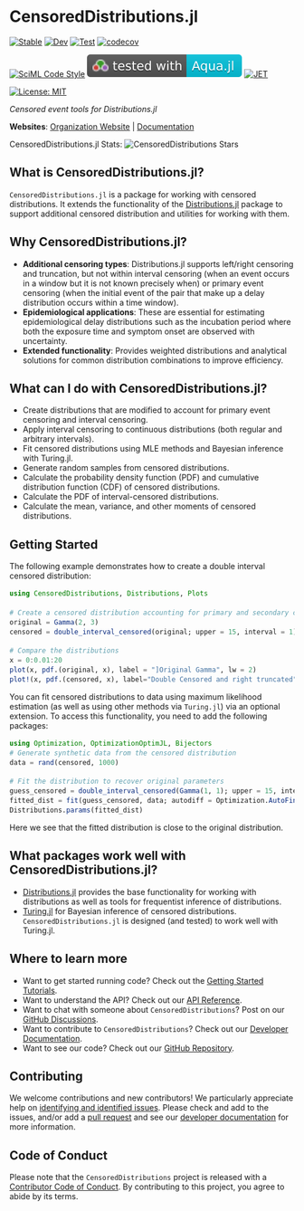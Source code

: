# CensoredDistributions.jl

[![Stable](https://img.shields.io/badge/docs-stable-blue.svg)](https://www.CensoredDistributions.epiaware.org/)
[![Dev](https://img.shields.io/badge/docs-dev-blue.svg)](https://www.CensoredDistributions.epiaware.org/dev/)
[![Test](https://github.com/EpiAware/CensoredDistributions.jl/actions/workflows/test.yaml/badge.svg)](https://github.com/EpiAware/CensoredDistributions.jl/actions/workflows/test.yaml)
[![codecov](https://codecov.io/gh/EpiAware/CensoredDistributions.jl/graph/badge.svg)](https://codecov.io/gh/EpiAware/CensoredDistributions.jl)

[![SciML Code Style](https://img.shields.io/static/v1?label=code%20style&message=SciML&color=9558b2&labelColor=389826)](https://github.com/SciML/SciMLStyle)
[![Aqua QA](https://raw.githubusercontent.com/JuliaTesting/Aqua.jl/master/badge.svg)](https://github.com/JuliaTesting/Aqua.jl)
[![JET](https://img.shields.io/badge/%E2%9C%88%EF%B8%8F%20tested%20with%20-%20JET.jl%20-%20red)](https://github.com/aviatesk/JET.jl)

[![License: MIT](https://img.shields.io/badge/License-MIT-yellow.svg)](https://opensource.org/licenses/MIT)

*Censored event tools for Distributions.jl*

**Websites**: [Organization Website](https://www.epiaware.org/) | [Documentation](https://www.CensoredDistributions.epiaware.org/)

CensoredDistributions.jl Stats: ![CensoredDistributions Stars](https://img.shields.io/github/stars/EpiAware/CensoredDistributions.jl?style=social)

## What is CensoredDistributions.jl?

`CensoredDistributions.jl` is a package for working with censored distributions. It extends the functionality of the [Distributions.jl](https://github.com/JuliaStats/Distributions.jl) package to support additional censored distribution and utilities for working with them.

## Why CensoredDistributions.jl?

- **Additional censoring types**: Distributions.jl supports left/right censoring and truncation, but not within interval censoring (when an event occurs in a window but it is not known precisely when) or primary event censoring (when the initial event of the pair that make up a delay distribution occurs within a time window).
- **Epidemiological applications**: These are essential for estimating epidemiological delay distributions such as the incubation period where both the exposure time and symptom onset are observed with uncertainty.
- **Extended functionality**: Provides weighted distributions and analytical solutions for common distribution combinations to improve efficiency.

## What can I do with CensoredDistributions.jl?

- Create distributions that are modified to account for primary event censoring and interval censoring.
- Apply interval censoring to continuous distributions (both regular and arbitrary intervals).
- Fit censored distributions using MLE methods and Bayesian inference with Turing.jl.
- Generate random samples from censored distributions.
- Calculate the probability density function (PDF) and cumulative distribution function (CDF) of censored distributions.
- Calculate the PDF of interval-censored distributions.
- Calculate the mean, variance, and other moments of censored distributions.

## Getting Started

The following example demonstrates how to create a double interval censored distribution:

```julia
using CensoredDistributions, Distributions, Plots

# Create a censored distribution accounting for primary and secondary censoring
original = Gamma(2, 3)
censored = double_interval_censored(original; upper = 15, interval = 1)

# Compare the distributions
x = 0:0.01:20
plot(x, pdf.(original, x), label = "]Original Gamma", lw = 2)
plot!(x, pdf.(censored, x), label="Double Censored and right truncated", lw = 2)
```

You can fit censored distributions to data using maximum likelihood estimation (as well as using other methods via `Turing.jl`) via an optional extension. To access this functionality, you need to add the following packages:

```julia
using Optimization, OptimizationOptimJL, Bijectors
# Generate synthetic data from the censored distribution
data = rand(censored, 1000)

# Fit the distribution to recover original parameters
guess_censored = double_interval_censored(Gamma(1, 1); upper = 15, interval = 1)
fitted_dist = fit(guess_censored, data; autodiff = Optimization.AutoFiniteDiff())
Distributions.params(fitted_dist)
```

Here we see that the fitted distribution is close to the original distribution.

## What packages work well with CensoredDistributions.jl?

- [Distributions.jl](https://github.com/JuliaStats/Distributions.jl) provides the base functionality for working with distributions as well as tools for frequentist inference of distributions.
- [Turing.jl](https://github.com/TuringLang/Turing.jl) for Bayesian inference of censored distributions. `CensoredDistributions.jl` is designed (and tested) to work well with Turing.jl.

## Where to learn more

- Want to get started running code? Check out the [Getting Started Tutorials](https://www.CensoredDistributions.epiaware.org/getting-started/).
- Want to understand the API? Check out our [API Reference](https://www.CensoredDistributions.epiaware.org/lib/public/).
- Want to chat with someone about `CensoredDistributions`? Post on our [GitHub Discussions](https://github.com/EpiAware/CensoredDistributions.jl/discussions).
- Want to contribute to `CensoredDistributions`? Check out our [Developer Documentation](https://www.CensoredDistributions.epiaware.org/dev/developer/).
- Want to see our code? Check out our [GitHub Repository](https://github.com/EpiAware/CensoredDistributions.jl/).

## Contributing

We welcome contributions and new contributors!
We particularly appreciate help on [identifying and identified issues](https://github.com/EpiAware/CensoredDistributions.jl/issues).
Please check and add to the issues, and/or add a [pull request](https://github.com/EpiAware/CensoredDistributions.jl/pulls) and see our [developer documentation](https://www.CensoredDistributions.epiaware.org/dev/developer/) for more information.

## Code of Conduct

Please note that the `CensoredDistributions` project is released with a [Contributor Code of Conduct](https://github.com/EpiAware/.github/blob/main/CODE_OF_CONDUCT.md). By contributing to this project, you agree to abide by its terms.
